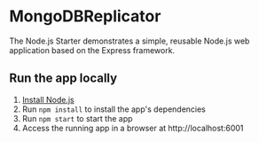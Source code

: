 # MongoDBReplicator

The Node.js Starter demonstrates a simple, reusable Node.js web application based on the Express framework.

## Run the app locally

1. [Install Node.js][]
2. Run `npm install` to install the app's dependencies
3. Run `npm start` to start the app
4. Access the running app in a browser at http://localhost:6001

[Install Node.js]: https://nodejs.org/en/download/
